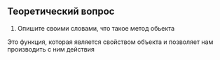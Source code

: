 ## Теоретический вопрос


1. Опишите своими словами, что такое метод обьекта

Это функция, которая является свойством объекта и позволяет нам производить с ним действия

 
